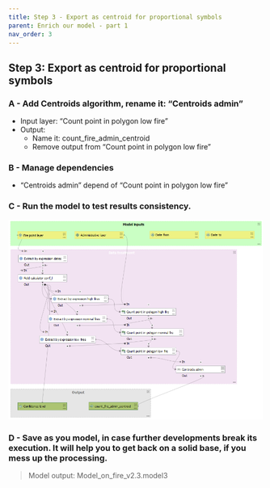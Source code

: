 ```yaml
---
title: Step 3 - Export as centroid for proportional symbols
parent: Enrich our model - part 1
nav_order: 3
---
```


## Step 3: Export as centroid for proportional symbols

### A - Add Centroids algorithm, rename it: “Centroids admin”
- Input layer: “Count point in polygon low fire”
- Output:
  - Name it: count_fire_admin_centroid
  - Remove output from “Count point in polygon low fire”

### B - Manage dependencies

- “Centroids admin” depend of “Count point in polygon low fire”

### C - Run the model to test results consistency.

![image](/assets/images/4_3_a_schema.png)

### D - Save as you model, in case further developments break its execution. It will help you to get back on a solid base, if you mess up the processing.

> Model output: Model_on_fire_v2.3.model3
